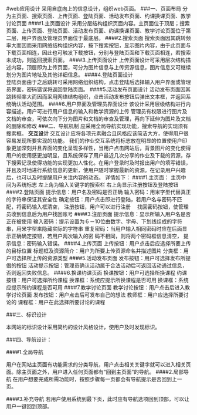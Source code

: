 #web应用设计
采用自底向上的信息设计，组织web页面。
###一、页面布局
分为主页面、搜索页面、上传页面、登陆页面、活动发布页面、约课换课页面、教学讨论页面
####1.主页面设计
采用分层结构组织页面内容。主页面位于顶层；搜索页面、上传页面、登陆页面、活动发布页面、约课换课页面、教学讨论页面位于第二层，用户界面及管理员界面位于最底层。
####2.搜索页面
搜索页面因其跳转频率大而因而采用网络结构组织内容，按下搜索按钮，显示图片内容，由于此页面与下载页面相连，因此也可触发下载按钮，分别与登陆页面和下载页面相连，若搜索未成功，则返回搜索页面。
####3.上传页面设计
上传页面设计可采用层次结构描述内容，顶层即为上传页面，可分为图片信息与上传资源信息，图片信息又可继续划分为图片地址及其他详细信息。
####4.登陆页面设计    
登陆页面由于之后跳转可采用网络组织结构，点击登陆后选择输入用户界面或管理员界面，密码错误将返回登陆页面。
####5.活动发布页面设计
活动发布页面因其跳转频率大而因而采用网络结构组织，点击活动发布按钮后弹出文本框，并返回系统确认活动范围。
####6.用户界面及管理员界面设计
该设计采用层级结构进行内容描述，用户可进行用户信息的输入和教学资源的上传
管理员有权限进行图片及文档的审查，可依次向下分为图片和文档的审查及管理，再向下延伸为图片及文档的删除和修改
###二、导航机制
应采用全局导航实现功能，搜索导航的实现须有搜索框。
**交互设计**
交互设计应将各项元素融合且风格应该简洁大方，使得用户很容易发现所要实现的功能。
我们的作业交互系统将标志放在明显的位置使用户印象更加深刻并且界面的变化呈现多样性，当用户点击网站后，背景图片的变化使得用户的使用感更加明显，且系统保存了用户最近几次分享的作业及下载的资源，存下搜索记录使得功能的实现更加人性化。在用户登录时及时报出用户的填写错误，并且及时地进行系统信息的更新，使用户随时掌握最新的资源。在记录用户兴趣后，也可以及时提醒用户关注内容的动态。
详情如下：
####1.主页面：
主页中间为系统标志
左上角为输入关键字的搜索栏
右上角显示注册按钮及登陆按钮
####2.登陆页面
提示信息：用户名及密码是否正确
输入密码：用米字型代替真正的字符串保证其安全性
确定按钮：用户点击即进行登陆，若用户名与密码不匹配，将密码输入框清空，
注册按钮，用户可以进行注册　
找回密码按钮，使管理员收到信息后为用户找回账号
####3.注册页面
提示信息：显示所输入用户名是否正在被使用
输入密码：提示设置为６－10位由数字、字母、下划线组成的字符串，用米字型来隐藏实际的字符串
重复密码：当用户输入相同密码时应在后面显示正确确定按钮，若用户两次输入的密   码不相同，则将两个密码框信息清空，
提示信息：密码输入错误。
####4.上传页面
上传按钮：用户点击后应选择所要上传的目标位置
标题框及资源简介：用户为所要上传资源命名并描述图片
分类框：用户可选择所上传的资源类型
####5.活动发布页面
发布按钮：用户可选择发布所提倡的按钮
活动提示按钮：管理员确认活动属于合法活动后可返回活动通过信息，否则返回失败信息。
####6.换课约课页面
换课按钮：用户可选择所换课程
约课按钮：用户可选择所约课程
换课框：系统应提示所换课程是否可用
换课框：系统应提示所约课程是否可用
####7.教学讨论页面
教学讨论按钮：用户点击后进入教学讨论页面
发布按钮：用户点击后可发布自己的想法
教师框：用户应选择所要讨论的
课程框：用户在此选择所要讨论的课程

###三、标识设计

本网站的标识设计采用简约的设计风格设计，使用户及时发现标识。

###四、导航设计：

####1.全局导航

用户在网站主页面有功能需求的分类导航，用户点击相关关键字就可以进入相关页面。除主页面之外，用户进入任何页面都有“回到主页面”的导航。
####2.局部导航
在用户想要完成所需功能时，按照步骤每一页都会有导航提示是否回到上一页。

####3.补充导航
若用户使用系统到最下页，此时应有导航选项回到顶部，可以让用户一键回到顶部。





